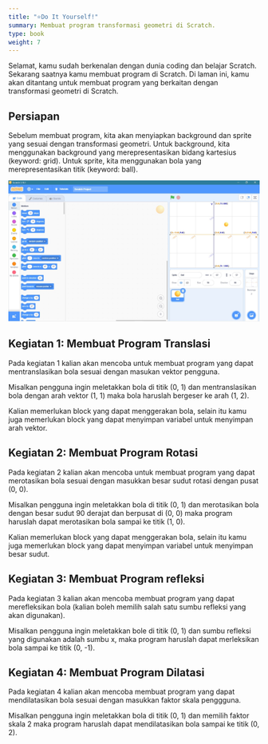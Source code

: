 ```yaml
---
title: "⭐Do It Yourself!"
summary: Membuat program transformasi geometri di Scratch.
type: book
weight: 7
---
```


Selamat, kamu sudah berkenalan dengan dunia coding dan belajar Scratch. Sekarang saatnya kamu membuat program di Scratch. Di laman ini, kamu akan ditantang untuk membuat program yang berkaitan dengan transformasi geometri di Scratch.

## Persiapan

Sebelum membuat program, kita akan menyiapkan background dan sprite yang sesuai dengan transformasi geometri. Untuk background, kita menggunakan background yang merepresentasikan bidang kartesius (keyword: grid). Untuk sprite, kita menggunakan bola yang merepresentasikan titik (keyword: ball).

![](persiapan.jpg)



## Kegiatan 1: Membuat Program Translasi

Pada kegiatan 1 kalian akan mencoba untuk membuat program yang dapat mentranslasikan bola sesuai dengan masukan vektor pengguna.

Misalkan pengguna ingin meletakkan bola di titik (0, 1) dan mentranslasikan bola dengan arah vektor (1, 1) maka bola haruslah bergeser ke arah (1, 2).

Kalian memerlukan block yang dapat menggerakan bola, selain itu kamu juga memerlukan block yang dapat menyimpan variabel untuk menyimpan arah vektor.

## Kegiatan 2: Membuat Program Rotasi

Pada kegiatan 2 kalian akan mencoba untuk membuat program yang dapat merotasikan bola sesuai dengan masukkan besar sudut rotasi dengan pusat (0, 0).

Misalkan pengguna ingin meletakkan bola di titik (0, 1) dan merotasikan bola dengan besar sudut 90 derajat dan berpusat di (0, 0) maka program haruslah dapat merotasikan bola sampai ke titik (1, 0).

Kalian memerlukan block yang dapat menggerakan bola, selain itu kamu juga memerlukan block yang dapat menyimpan variabel untuk menyimpan besar sudut.

## Kegiatan 3: Membuat Program refleksi

Pada kegiatan 3 kalian akan mencoba membuat program yang dapat merefleksikan bola (kalian boleh memilih salah satu sumbu refleksi yang akan digunakan).

Misalkan pengguna ingin meletakkan bole di titik (0, 1) dan sumbu refleksi yang digunakan adalah sumbu x,  maka program haruslah dapat merleksikan bola sampai ke titik (0, -1).

## Kegiatan 4: Membuat Program Dilatasi

Pada kegiatan 4 kalian akan mencoba membuat program yang dapat mendilatasikan bola sesuai dengan masukkan faktor skala penggguna.

Misalkan pengguna ingin meletakkan bola di titik (0, 1) dan memilih faktor skala 2 maka program haruslah dapat mendilatasikan bola sampai ke titik (0, 2).
